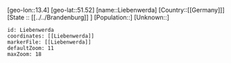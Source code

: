 ﻿---
location: [51.52,13.4]
mapzoom: [7,12] 
mapmarker: city 
type: City
tags:
- geo/City


SpocWebEntityId: 31995
isDeleted: false
confidential: public

---
[geo-lon::13.4]
[geo-lat::51.52]
[name::Liebenwerda]
[Country::[[Germany]]]
[State :: [[../../Brandenburg]] ]
[Population::]
[Unknown::]


```leaflet
id: Liebenwerda
coordinates: [[Liebenwerda]]
markerFile: [[Liebenwerda]]
defaultZoom: 11 
maxZoom: 18
```
